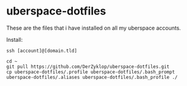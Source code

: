 # uberspace-dotfiles

These are the files that i have installed on all my uberspace accounts.

Install:

    ssh [account]@[domain.tld]

    cd ~
    git pull https://github.com/DerZyklop/uberspace-dotfiles.git
    cp uberspace-dotfiles/.profile uberspace-dotfiles/.bash_prompt uberspace-dotfiles/.aliases uberspace-dotfiles/.bash_profile ./

